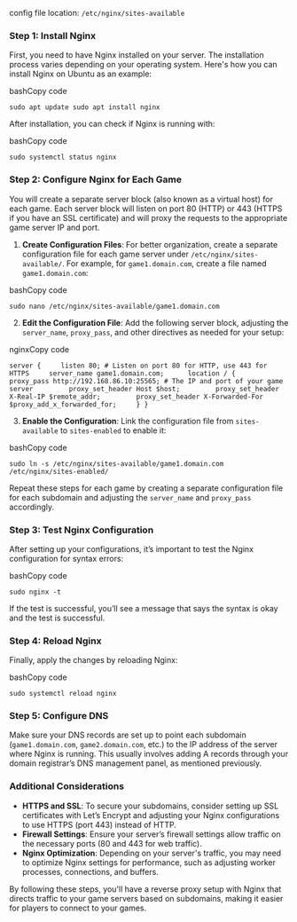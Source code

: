 config file location: `/etc/nginx/sites-available`

### Step 1: Install Nginx

First, you need to have Nginx installed on your server. The installation process varies depending on your operating system. Here's how you can install Nginx on Ubuntu as an example:

bashCopy code

`sudo apt update sudo apt install nginx`

After installation, you can check if Nginx is running with:

bashCopy code

`sudo systemctl status nginx`

### Step 2: Configure Nginx for Each Game

You will create a separate server block (also known as a virtual host) for each game. Each server block will listen on port 80 (HTTP) or 443 (HTTPS if you have an SSL certificate) and will proxy the requests to the appropriate game server IP and port.

1. **Create Configuration Files**: For better organization, create a separate configuration file for each game server under `/etc/nginx/sites-available/`. For example, for `game1.domain.com`, create a file named `game1.domain.com`:

bashCopy code

`sudo nano /etc/nginx/sites-available/game1.domain.com`

2. **Edit the Configuration File**: Add the following server block, adjusting the `server_name`, `proxy_pass`, and other directives as needed for your setup:

nginxCopy code

`server {     listen 80; # Listen on port 80 for HTTP, use 443 for HTTPS     server_name game1.domain.com;      location / {         proxy_pass http://192.168.86.10:25565; # The IP and port of your game server         proxy_set_header Host $host;         proxy_set_header X-Real-IP $remote_addr;         proxy_set_header X-Forwarded-For $proxy_add_x_forwarded_for;     } }`

3. **Enable the Configuration**: Link the configuration file from `sites-available` to `sites-enabled` to enable it:

bashCopy code

`sudo ln -s /etc/nginx/sites-available/game1.domain.com /etc/nginx/sites-enabled/`

Repeat these steps for each game by creating a separate configuration file for each subdomain and adjusting the `server_name` and `proxy_pass` accordingly.

### Step 3: Test Nginx Configuration

After setting up your configurations, it’s important to test the Nginx configuration for syntax errors:

bashCopy code

`sudo nginx -t`

If the test is successful, you’ll see a message that says the syntax is okay and the test is successful.

### Step 4: Reload Nginx

Finally, apply the changes by reloading Nginx:

bashCopy code

`sudo systemctl reload nginx`

### Step 5: Configure DNS

Make sure your DNS records are set up to point each subdomain (`game1.domain.com`, `game2.domain.com`, etc.) to the IP address of the server where Nginx is running. This usually involves adding A records through your domain registrar’s DNS management panel, as mentioned previously.

### Additional Considerations

- **HTTPS and SSL**: To secure your subdomains, consider setting up SSL certificates with Let’s Encrypt and adjusting your Nginx configurations to use HTTPS (port 443) instead of HTTP.
- **Firewall Settings**: Ensure your server’s firewall settings allow traffic on the necessary ports (80 and 443 for web traffic).
- **Nginx Optimization**: Depending on your server's traffic, you may need to optimize Nginx settings for performance, such as adjusting worker processes, connections, and buffers.

By following these steps, you'll have a reverse proxy setup with Nginx that directs traffic to your game servers based on subdomains, making it easier for players to connect to your games.